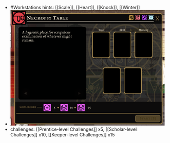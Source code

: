 - #Workstations hints: [[Scale]], [[Heart]], [[Knock]], [[Winter]]
- ![image.png](../assets/image_1700910629020_0.png)
- challenges: [[Prentice-level Challenges]] x5, [[Scholar-level Challenges]] x10, [[Keeper-level Challenges]] x15